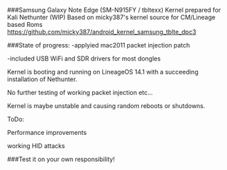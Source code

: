 ###Samsung Galaxy Note Edge (SM-N915FY / tbltexx) Kernel prepared for Kali Nethunter (WIP) 
Based on micky387's kernel source for CM/Lineage based Roms 
https://github.com/micky387/android_kernel_samsung_tblte_dpc3

###State of progress:
-applyied mac2011 packet injection patch
 
-included USB WiFi and SDR drivers for most dongles
 
  

Kernel is booting and running on LineageOS 14.1 with a succeeding installation of Nethunter.
 
No further testing of working packet injection etc... 
 
Kernel is maybe unstable and causing random reboots or shutdowns.
 
  

ToDo: 

Performance improvements 

working HID attacks 


###Test it on your own responsibility!
